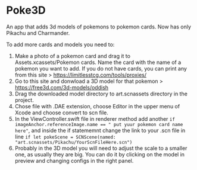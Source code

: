 # Poke3D

An app that adds 3d models of pokemons to pokemon cards. Now has only Pikachu and Charmander. 

To add more cards and models you need to: 

1. Make a photo of a pokemon card and drag it to Assets.xcassets/Pokemon cards. Name the card with the name of a pokemon you want to add. If you do not have cards, you can print any from this site > https://limitlesstcg.com/tools/proxies/
2. Go to this site and donwload a 3D model for that pokemon > https://free3d.com/3d-models/oddish
3. Drag the downloaded model directory to art.scnassets directory in the project.
4. Chose file with .DAE extension, choose Editor in the upper menu of Xcode and choose convert to scn file.
5. In the ViewController.swift file in renderer method add another ```if imageAnchor.referenceImage.name == " put yuur pokemon card name here"```, and inside the if statememnt change the link to your .scn file in line  ```if let pokeScene = SCNScene(named: "art.scnassets/Pikachu/YourScnFileHere.scn")```
6. Probably in the 3D model you will need to adjust the scale to a smaller one, as usually they are big. You can do it by clicking on the model in preview and changing configs in the right panel.




